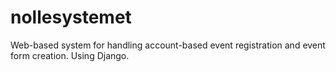 # nollesystemet
Web-based system for handling account-based event registration and event form creation. Using Django.
